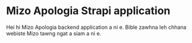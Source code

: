 # Mizo Apologia Strapi application

Hei hi Mizo Apologia backend application a ni e. Bible zawhna leh chhana webiste Mizo tawng ngat a siam a ni e.


